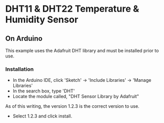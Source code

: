 # DHT11 & DHT22 Temperature & Humidity Sensor
## On Arduino

This example uses the Adafruit DHT library and must be installed prior to use.

### Installation
- In the Arduino IDE, click 'Sketch' -> 'Include Libraries' -> 'Manage Libraries'
- In the search box, type 'DHT'
- Locate the module called, "DHT Sensor Library by Adafruit"

As of this writing, the version 1.2.3 is the correct version to use.

- Select 1.2.3 and click install.
